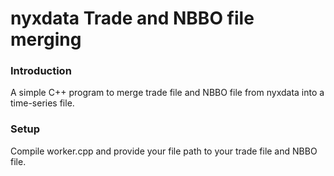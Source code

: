 nyxdata Trade and NBBO file merging
===========================================

### Introduction

A simple C++ program to merge trade file and NBBO file from nyxdata into a time-series file.

### Setup

Compile worker.cpp and provide your file path to your trade file and NBBO file.

